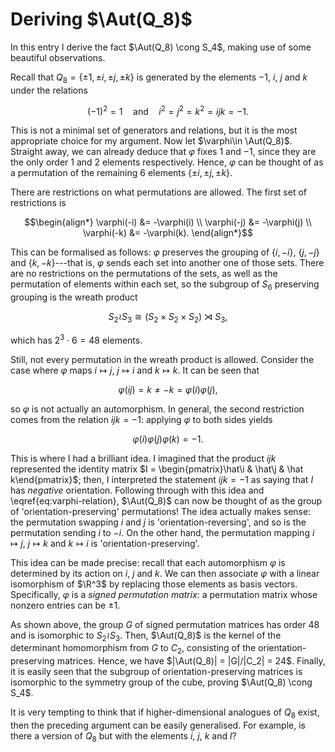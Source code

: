 # Deriving $\Aut(Q_8)$

In this entry I derive the fact $\Aut(Q_8) \cong S_4$, making use of
some beautiful observations.

Recall that $Q_8 = \{\pm1,\pm i,\pm j,\pm k\}$ is generated by the
elements $-1$, $i$, $j$ and $k$ under the relations

$$(-1)^2=1 \quad\text{and}\quad i^2=j^2=k^2=ijk=-1.$$

This is not a minimal set of generators and relations, but it is the
most appropriate choice for my argument. Now let $\varphi\in
\Aut(Q_8)$. Straight away, we can already deduce that $\varphi$ fixes
$1$ and $-1$, since they are the only order $1$ and $2$ elements
respectively. Hence, $\varphi$ can be thought of as a permutation of
the remaining 6 elements $\{\pm i,\pm j,\pm k\}$.

There are restrictions on what permutations are allowed. The first set
of restrictions is

$$\begin{align*}
\varphi(-i) &= -\varphi(i) \\
\varphi(-j) &= -\varphi(j) \\
\varphi(-k) &= -\varphi(k).
\end{align*}$$

This can be formalised as follows: $\varphi$ preserves the grouping of
$\{i,-i\}$, $\{j,-j\}$ and $\{k,-k\}$---that is, $\varphi$ sends each
set into another one of those sets. There are no restrictions on the
permutations of the sets, as well as the permutation of elements
within each set, so the subgroup of $S_6$ preserving grouping is the
wreath product

$$S_2 \wr S_3 \cong (S_2 \times S_2 \times S_2) \rtimes S_3,$$

which has $2^3\cdot6 = 48$ elements.

Still, not every permutation in the wreath product is
allowed. Consider the case where $\varphi$ maps $i \mapsto j$, $j
\mapsto i$ and $k \mapsto k$. It can be seen that

$$\varphi(ij) = k \neq -k = \varphi(i)\varphi(j),$$

so $\varphi$ is not actually an automorphism. In general, the second
restriction comes from the relation $ijk=-1$: applying $\varphi$ to
both sides yields

$$\begin{equation}
\label{eq:varphi-relation}
\varphi(i)\varphi(j)\varphi(k) = -1.
\end{equation}$$

This is where I had a brilliant idea. I imagined that the product
$ijk$ represented the identity matrix $I =
\begin{pmatrix}\hat\i & \hat\j &
\hat k\end{pmatrix}$; then, I interpreted the statement $ijk=-1$ as
saying that $I$ has *negative* orientation. Following through
with this idea and \eqref{eq:varphi-relation}, $\Aut(Q_8)$ can now be
thought of as the group of 'orientation-preserving' permutations! The
idea actually makes sense: the permutation swapping $i$ and $j$ is
'orientation-reversing', and so is the permutation sending $i$ to
$-i$. On the other hand, the permutation mapping $i \mapsto j$, $j
\mapsto k$ and $k \mapsto i$ is 'orientation-preserving'.

This idea can be made precise: recall that each automorphism $\varphi$
is determined by its action on $i$, $j$ and $k$. We can then associate
$\varphi$ with a linear isomorphism of $\R^3$ by replacing those
elements as basis vectors. Specifically, $\varphi$ is a *signed
permutation matrix*: a permutation matrix whose nonzero entries can be
$\pm1$.

As shown above, the group $G$ of signed permutation matrices has order
$48$ and is isomorphic to $S_2 \wr S_3$. Then, $\Aut(Q_8)$ is the
kernel of the determinant homomorphism from $G$ to $C_2$, consisting
of the orientation-preserving matrices. Hence, we have $|\Aut(Q_8)| =
|G|/|C_2| = 24$. Finally, it is easily seen that the subgroup of
orientation-preserving matrices is isomorphic to the symmetry group of
the cube, proving $\Aut(Q_8) \cong S_4$.

It is very tempting to think that if higher-dimensional analogues of
$Q_8$ exist, then the preceding argument can be easily
generalised. For example, is there a version of $Q_8$ but with the
elements $i$, $j$, $k$ and $l$?
